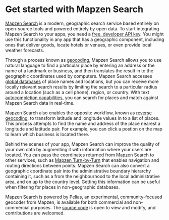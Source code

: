 # Get started with Mapzen Search

[Mapzen Search](https://mapzen.com/projects/search) is a modern, geographic search service based entirely on open-source tools and powered entirely by open data. To start integrating Mapzen Search to your apps, you need a [free, developer API key](api-keys-rate-limits.md). You might use this functionality in any app that has a geographic component, including ones that deliver goods, locate hotels or venues, or even provide local weather forecasts.

Through a process known as [geocoding](search.md), Mapzen Search allows you to use natural language to find a particular place by entering an address or the name of a landmark or business, and then translates the result in to the geographic coordinates used by computers. Mapzen Search accesses [global databases](data-sources.md) of place names and locations, but you can receive more locally relevant search results by limiting the search to a particular radius around a location (such as a cell phone), region, or country. With text [autocompletion capabilities](autocomplete.md), you can search for places and match against Mapzen Search data in real-time. 

Mapzen Search also enables the opposite workflow, known as [reverse geocoding](reverse.md), to transform latitude and longitude values in to a list of places. This process attempts to find the name and address of the place nearest a longitude and latitude pair. For example, you can click a postion on the map to learn which business is located there.

Behind the scenes of your app, Mapzen Search can improve the quality of your own data by augmenting it with information where your users are located. You can pass the coordinates returned from Mapzen Search to other services, such as [Mapzen Turn-by-Turn](https://mapzen.com/projects/valhalla) that enables navigation and routing directions between points. Mapzen Search can also convert a geographic coordinate pair into the administrative boundary hierarchy containing it, such as a from the neighbourhood to the local administrative area, and on up to the country level. Getting this information can be useful when filtering for places in non-geographic databases.

Mapzen Search is powered by Pelias, an experimental, community-focused geocoder from Mapzen, is available for both commercial and non-commercial purposes. The [source code](https://github.com/pelias/pelias) is open to view and modify, and contributions are welcomed.
